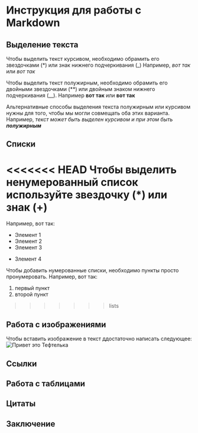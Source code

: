 # Инструкция для работы с Markdown

## Выделение текста

Чтобы выделить текст курсивом, необходимо обрамить его звездочками (*) или знак нижнего подчеркивания (_) Например, *вот так* или _вот так_

Чтобы выделить текст полужирным, необходимо обрамить его двойными звездочками (**) или двойным знаком нижнего подчеркивания (__). Например **вот так** или __вот так__

Альтернативные способы выделения текста полужирным или курсивом нужны для того, чтобы мы могли совмещать оба этих варианта. Например, _текст может быть выделен курсивом и при этом быть **полужирным**_

## Списки

<<<<<<< HEAD
Чтобы выделить ненумерованный список используйте звездочку (*) или знак (+)
=======

Например, вот так:
* Элемент 1
* Элемент 2
* Элемент 3
+ Злемент 4

Чтобы добавить нумерованные списки, необходимо пункты просто пронумеровать.
Например, вот так:
1. первый пункт
2. второй пункт
>>>>>>> lists

## Работа с изображениями

Чтобы вставить изображение в текст ддостаточно написать следующее:
![Привет это Тефтелька](unnamed.jpg)
## Ссылки

## Работа с таблицами

## Цитаты

## Заключение